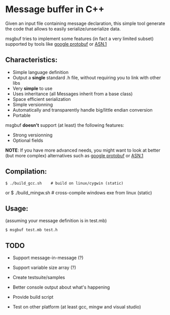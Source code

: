 # Message buffer in C++

Given an input file containing message declaration, this simple tool generate the code that allows to easily serialize/unserialize data.

msgbuf tries to implement some features (in fact a very limited subset) supported by tools like [google protobuf] or [ASN.1]

## Characteristics:
* Simple language definition
* Output a **single** standard .h file, without requiring you to link with other libs
* Very **simple** to use
* Uses inheritance (all Messages inherit from a base class)
* Space efficient serialization
* Simple versionning
* Automatically and transparently handle big/little endian conversion
* Portable

msgbuf **doesn't** support (at least) the following features:
* Strong versionning
* Optional fields

**NOTE**: If you have more advanced needs, you might want to look at better (but more complex) alternatives such as [google protobuf] or [ASN.1]

## Compilation:
    $ ./build_gcc.sh    # build on linux/cygwin (static)
or
    $ ./build_mingw.sh  # cross-compile windows exe from linux (static)

## Usage:
(assuming your message definition is in test.mb)

    $ msgbuf test.mb test.h

## TODO
* Support message-in-message (?)
* Support variable size array (?)
* Create testsuite/samples
* Better console output about what's happening
* Provide build script
* Test on other platform (at least gcc, mingw and visual studio)

  [google protobuf]: http://code.google.com/p/protobuf/
  [ASN.1]: http://en.wikipedia.org/wiki/Abstract_Syntax_Notation_One
